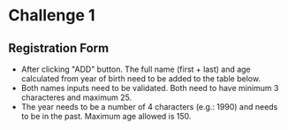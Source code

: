 # Challenge 1
## Registration Form 

-  After clicking "ADD" button. The full name (first + last) and age calculated from year of birth need to be added to the table below.
- Both names inputs need to be validated. Both need to have minimum 3 characteres and maximum 25. 
- The year needs to be a number of 4 characters (e.g.: 1990) and needs to be in the past. Maximum age allowed is 150.

